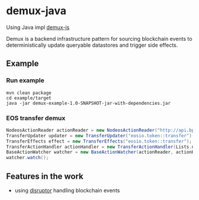 # demux-java

Using Java impl [demux-js](https://github.com/EOSIO/demux-js)

Demux is a backend infrastructure pattern for sourcing blockchain events to deterministically update queryable datastores and trigger side effects.

## Example

### Run example
```
mvn clean package
cd example/target
java -jar demux-example-1.0-SNAPSHOT-jar-with-dependencies.jar
```

### EOS transfer demux
``` java
NodeosActionReader actionReader = new NodeosActionReader("http://api.bp.antpool.com", 0);
TransferUpdater updater = new TransferUpdater("eosio.token::transfer");
TransferEffects effect = new TransferEffects("eosio.token::transfer");
TransferActionHandler actionHandler = new TransferActionHandler(Lists.newArrayList(updater), Lists.newArrayList(effect), new TransferState());
BaseActionWatcher watcher = new BaseActionWatcher(actionReader, actionHandler, 500);
watcher.watch();
```

## Features in the work
 - using [disruptor](https://github.com/LMAX-Exchange/disruptor) handling blockchain events